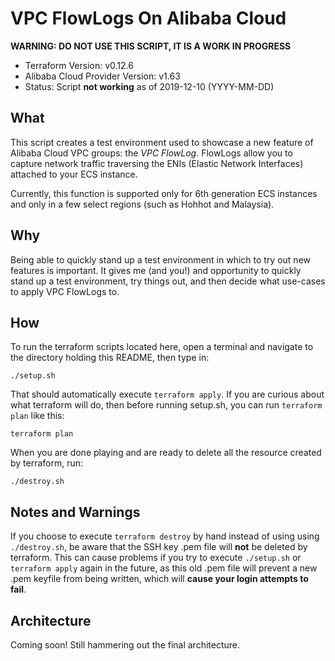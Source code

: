 # VPC FlowLogs On Alibaba Cloud

**WARNING: DO NOT USE THIS SCRIPT, IT IS A WORK IN PROGRESS**

- Terraform Version: v0.12.6
- Alibaba Cloud Provider Version: v1.63
- Status: Script **not working** as of 2019-12-10 (YYYY-MM-DD)

## What

This script creates a test environment used to showcase a new feature of Alibaba Cloud VPC groups: the *VPC FlowLog*. FlowLogs allow you to capture network traffic traversing the ENIs (Elastic Network Interfaces) attached to your ECS instance.

Currently, this function is supported only for 6th generation ECS instances and only in a few select regions (such as Hohhot and Malaysia).

## Why

Being able to quickly stand up a test environment in which to try out new features is important. It gives me (and you!) and opportunity to quickly stand up a test environment, try things out, and then decide what use-cases to apply VPC FlowLogs to.

## How 

To run the terraform scripts located here, open a terminal and navigate to the directory holding this README, then type in:

```
./setup.sh
```

That should automatically execute `terraform apply`. If you are curious about what terraform will do, then before running setup.sh, you can run `terraform plan` like this:

```
terraform plan
```

When you are done playing and are ready to delete all the resource created by terraform, run:

```
./destroy.sh
```

## Notes and Warnings

If you choose to execute `terraform destroy` by hand instead of using using `./destroy.sh`, be aware that the SSH key .pem file will **not** be deleted by terraform. This can cause problems if you try to execute `./setup.sh` or `terraform apply` again in the future, as this old .pem file will prevent a new .pem keyfile from being written, which will **cause your login attempts to fail**.

## Architecture

Coming soon! Still hammering out the final architecture.
